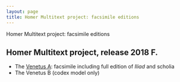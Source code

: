 ```yaml
---
layout: page
title: Homer Multitext project: facsimile editions
---
```


Homer Multitext project: facsimile editions

## Homer Multitext project, release 2018 F.
- The [Venetus A](venetus-a):  facsimile including full edition of *Iliad* and scholia
- The Venetus B (codex model only)
